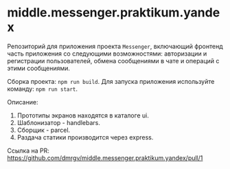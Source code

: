 # middle.messenger.praktikum.yandex
Репозиторий для приложения проекта `Messenger`, включающий фронтенд часть приложения со следующими возможностями: авторизации и регистрации пользователей, обмена сообщениями в чате и операций с этими сообщениями. 

Сборка проекта: `npm run build`.
Для запуска приложения используйте команду: `npm run start`.

Описание:

1. Прототипы экранов находятся в каталоге ui.
2. Шаблонизатор - handlebars.
3. Сборщик - parcel.
4. Раздача статики производится через express.

Ссылка на PR: https://github.com/dmrgv/middle.messenger.praktikum.yandex/pull/1 
  

